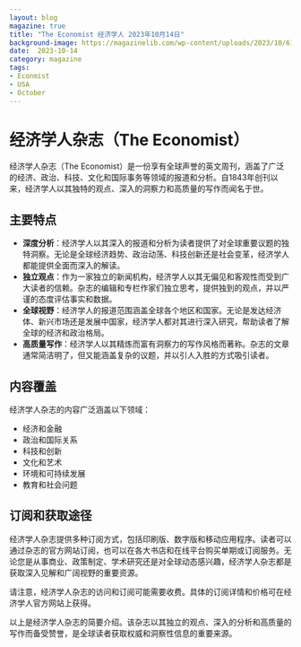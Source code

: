 ```yaml
---
layout: blog
magazine: true
title: "The Economist 经济学人 2023年10月14日"
background-image: https://magazinelib.com/wp-content/uploads/2023/10/61FcRH0VHhc.jpg
date:  2023-10-14
category: magazine
tags:
- Econmist
- USA
- October
---
```

 
# 经济学人杂志（The Economist）


经济学人杂志（The Economist）是一份享有全球声誉的英文周刊，涵盖了广泛的经济、政治、科技、文化和国际事务等领域的报道和分析。自1843年创刊以来，经济学人以其独特的观点、深入的洞察力和高质量的写作而闻名于世。

## 主要特点

- **深度分析**：经济学人以其深入的报道和分析为读者提供了对全球重要议题的独特洞察。无论是全球经济趋势、政治动荡、科技创新还是社会变革，经济学人都能提供全面而深入的解读。
- **独立观点**：作为一家独立的新闻机构，经济学人以其无偏见和客观性而受到广大读者的信赖。杂志的编辑和专栏作家们独立思考，提供独到的观点，并以严谨的态度评估事实和数据。
- **全球视野**：经济学人的报道范围涵盖全球各个地区和国家。无论是发达经济体、新兴市场还是发展中国家，经济学人都对其进行深入研究，帮助读者了解全球的经济和政治格局。
- **高质量写作**：经济学人以其精炼而富有洞察力的写作风格而著称。杂志的文章通常简洁明了，但又能涵盖复杂的议题，并以引人入胜的方式吸引读者。

## 内容覆盖

经济学人杂志的内容广泛涵盖以下领域：

- 经济和金融
- 政治和国际关系
- 科技和创新
- 文化和艺术
- 环境和可持续发展
- 教育和社会问题

## 订阅和获取途径

经济学人杂志提供多种订阅方式，包括印刷版、数字版和移动应用程序。读者可以通过杂志的官方网站订阅，也可以在各大书店和在线平台购买单期或订阅服务。无论您是从事商业、政策制定、学术研究还是对全球动态感兴趣，经济学人杂志都是获取深入见解和广阔视野的重要资源。

请注意，经济学人杂志的访问和订阅可能需要收费。具体的订阅详情和价格可在经济学人官方网站上获得。


以上是经济学人杂志的简要介绍。该杂志以其独立的观点、深入的分析和高质量的写作而备受赞誉，是全球读者获取权威和洞察性信息的重要来源。



